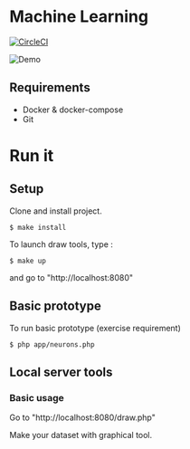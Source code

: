 # Machine Learning

[![CircleCI](https://circleci.com/gh/BinomeEPSI/machine-learning.svg?style=svg)](https://circleci.com/gh/BinomeEPSI/machine-learning)

![Demo](https://user-images.githubusercontent.com/24396178/36469308-199aa730-16e7-11e8-8f11-c0c12f13c3de.gif)

## Requirements

* Docker & docker-compose
* Git

# Run it

## Setup

Clone and install project.

`$ make install`

To launch draw tools, type  :

`$ make up `

and go to "http://localhost:8080"

## Basic prototype

To run basic prototype (exercise requirement)

`$ php app/neurons.php`

## Local server tools

### Basic usage

Go to "http://localhost:8080/draw.php"

Make your dataset with graphical tool.